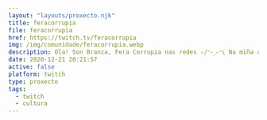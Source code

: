 ```yaml
---
layout: "layouts/proxecto.njk"
title: feracorrupia
file: feracorrupia
href: https://twitch.tv/feracorrupia
img: /img/comunidade/feracorrupia.webp
description: Ola! Son Branca, Fera Corrupia nas redes ✧/ᐠ-ꞈ-ᐟ\ Na miña canle gravo un podcast sobre litertura galega, xogo a cousas lindas e odio a policía. Fóra terfas, fascistas e demais calaña.
date: 2020-12-21 20:21:57
active: false
platform: twitch
type: proxecto
tags:
  - twitch
  - cultura
---
```

